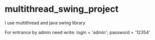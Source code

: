 # multithread_swing_project
I use multithread and java swing library

For entrance by admin need write: login = 'admin'; password = '12354'

